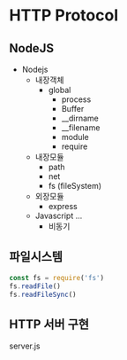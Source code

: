 # HTTP Protocol 


## NodeJS
- Nodejs
    - 내장객체
        - global
            - process
            - Buffer
            - __dirname
            - __filename
            - module
            - require 
    - 내장모듈
        - path
        - net 
        - fs (fileSystem)
    - 외장모듈 
        - express
    - Javascript ...
        - 비동기 
    
## 파일시스템 

```js
const fs = require('fs')
fs.readFile()
fs.readFileSync()
```

## HTTP 서버 구현 

server.js 
```js
```




